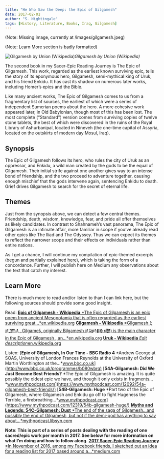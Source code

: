 ```yaml
---
title: "He Who Saw the Deep: the Epic of Gilgamesh"
date: 2017-02-01
author: "S. Nightingale"
tags: [History, Literature, Books, Iraq, Gilgamesh]
---
```


(Note: Missing image, currently at /images/gilgamesh.jpeg)

(Note: Learn More section is badly formatted)

![Gilgamesh by Union (Wikipedia)](/images/gilgamesh.jpeg)*Gilgamesh by Union (Wikipedia)*

The second book in my Sacer-Epic Reading Journey is The Epic of Gilgamesh. This work, regarded as the earliest known surviving epic, tells the story of its eponymous hero, Gilgamesh, semi-mythical king of Uruk, and his friend Enkidu. It has cast its shadow on numerous later works, including Homer’s epics and the Bible.

Like many ancient works, The Epic of Gilgamesh comes to us from a fragmentary list of sources, the earliest of which were a series of independent Sumerian poems about the hero. A more cohesive work appeared later, in Old Babylonian, though most of this has been lost. The most complete (“Standard”) version comes from surviving copies of twelve stone tablets, the best of which were discovered in the ruins of the Royal Library of Ashurbanipal, located in Nineveh (the one-time capital of Assyria, located on the outskirts of modern day Mosul, Iraq).

## Synopsis

The Epic of Gilgamesh follows its hero, who rules the city of Uruk as an oppressor, and Enkidu, a wild man created by the gods to be the equal of Gilgamesh. Their initial strife against one another gives way to an intense bond of friendship, and the two proceed to adventure together, causing enough mischief that the gods intervene again, sentencing Enkidu to death. Grief drives Gilgamesh to search for the secret of eternal life.

## Themes

Just from the synopsis above, we can detect a few central themes. Friendship, death, wisdom, knowledge, fear, and pride all offer themselves as likely candidates. In contrast to Shahnameh’s vast panorama, The Epic of Gilgamesh is an intimate affair, more familiar in scope if you’ve already read other epics like The Iliad and The Odyssey. Thus we can expect its themes to reflect the narrower scope and their effects on individuals rather than entire nations.

As I get a chance, I will continue my compilation of epic-themed excerpts (begun and partially explained [here](https://medium.com/@snightingale/shahnameh-a-partial-concordance-of-vengeance-2f245efd8a68)), which is taking the form of a concordance. Further, I will publish here on Medium any observations about the text that catch my interest.

## Learn More

There is much more to read and/or listen to than I can link here, but the following sources should provide some good insight.

Read:
[**Epic of Gilgamesh - Wikipedia**
*The Epic of Gilgamesh is an epic poem from ancient Mesopotamia that is often regarded as the earliest surviving great…*en.wikipedia.org](https://en.wikipedia.org/wiki/Epic_of_Gilgamesh)
[**Gilgamesh - Wikipedia**
*Gilgamesh (; 𒄑𒂆𒈦, Gilgameš, originally Bilgamesh 𒄑𒉈𒂵𒈩) is the main character in the Epic of Gilgamesh , an…*en.wikipedia.org](https://en.wikipedia.org/wiki/Gilgamesh)
[**Uruk - Wikipedia**
*Edit description*en.wikipedia.org](https://en.wikipedia.org/wiki/Uruk)

Listen:
[**Epic of Gilgamesh, In Our Time - BBC Radio 4**
*Andrew George at SOAS, University of London Frances Reynolds at the University of Oxford Martin Worthington at the…*www.bbc.co.uk](http://www.bbc.co.uk/programmes/b080wbrq)
[**54A-Gilgamesh: Did We Just Become Best Friends?**
*The Epic of Gilgamesh is amazing. It is quite possibly the oldest epic we have, and though it only exists in fragments…*www.mythpodcast.com](https://www.mythpodcast.com/12092/54a-gilgamesh-best-friends/)
[**54B-Gilgamesh: Huge**
*Part two of the Epic of Gilgamesh, where Gilgamesh and Enkidu go off to fight Hugeness the Terrible, a firebreathing…*www.mythpodcast.com](https://www.mythpodcast.com/12319/54b-gilgamesh-huge/)
[**Myths and Legends: 54C-Gilgamesh: Dust**
*The end of the saga of Gilgamesh...and possibly the end of Gilgamesh, but not if the demi-god has anything to say about…*mythpodcast.libsyn.com](https://mythpodcast.libsyn.com/54c-gilgamesh-dust)

**Note: This is part of a series of posts dealing with the reading of one sacred/epic work per month in 2017. See below for more information on what I’m doing and how to follow along.**
[**2017 Sacer-Epic Reading Journey**
*In November of 2016, among my Facebook friends, I sketched out an idea for a reading list for 2017 based around a…*medium.com](https://medium.com/@snightingale/2017-sacer-epic-reading-journey-51f28d6e02a5)
